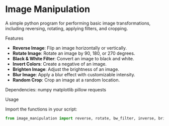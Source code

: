 # Image Manipulation   

A simple python program for performing basic image transformations, including reversing, rotating, applying filters, and cropping.  

Features  

- **Reverse Image**: Flip an image horizontally or vertically.  
- **Rotate Image**: Rotate an image by 90, 180, or 270 degrees.  
- **Black & White Filter**: Convert an image to black and white.  
- **Invert Colors**: Create a negative of an image.  
- **Brighten Image**: Adjust the brightness of an image.  
- **Blur Image**: Apply a blur effect with customizable intensity.  
- **Random Crop**: Crop an image at a random location.  

Dependencies: numpy matplotlib pillow requests

Usage  

Import the functions in your script:  

```python
from image_manipulation import reverse, rotate, bw_filter, inverse, brighten, blur, random_crop
```
